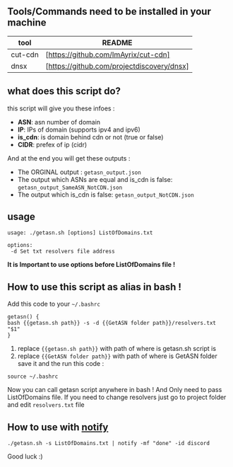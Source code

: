 ## Tools/Commands need to be installed in your machine
| tool | README |
| ------ | ------ |
| cut-cdn | [https://github.com/ImAyrix/cut-cdn] |
| dnsx | [https://github.com/projectdiscovery/dnsx] |

## what does this script do?
this script will give you these infoes :
- **ASN**: asn number of domain
- **IP**: IPs of domain (supports ipv4 and ipv6)
- **is_cdn**: is domain behind cdn or not (true or false) 
- **CIDR**: prefex of ip (cidr)

And at the end you will get these outputs :
- The ORGINAL output :  `getasn_output.json`
- The output which ASNs are equal and is_cdn is false: `getasn_output_SameASN_NotCDN.json`
- The output which is_cdn is false: `getasn_output_NotCDN.json`

## usage
```
usage: ./getasn.sh [options] ListOfDomains.txt

options: 
 -d Set txt resolvers file address 
```
**It is Important to use options before ListOfDomains file !**

## How to use this script as alias in bash !
Add this code to your `~/.bashrc`
```
getasn() {
bash {{getasn.sh path}} -s -d {{GetASN folder path}}/resolvers.txt "$1"
}
```
1. replace `{{getasn.sh path}}` with path of where is getasn.sh script is
2. replace `{{GetASN folder path}}` with path of where is GetASN folder 
save it and the run this code :
```
source ~/.bashrc
```

Now you can call getasn script anywhere in bash !
And Only need to pass ListOfDomains file. If you need to change resolvers just go to project folder and edit `resolvers.txt` file


## How to use with [notify](https://github.com/projectdiscovery/notify)
```
./getasn.sh -s ListOfDomains.txt | notify -mf "done" -id discord
```
Good luck :)
